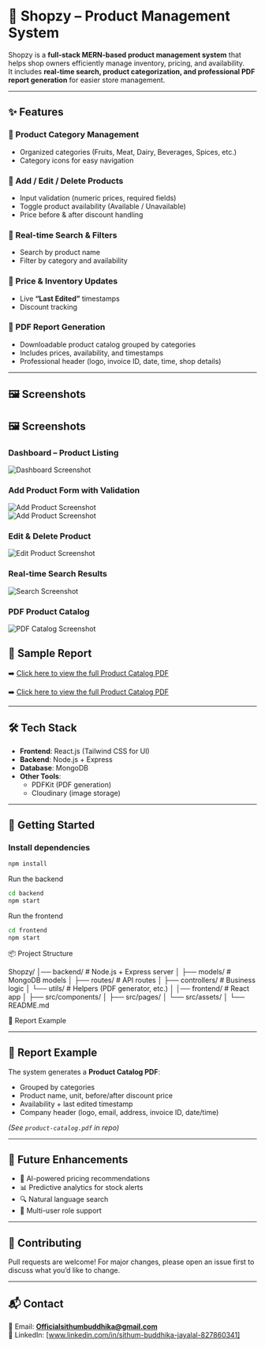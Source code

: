 # 🛒 Shopzy – Product Management System  

Shopzy is a **full-stack MERN-based product management system** that helps shop owners efficiently manage inventory, pricing, and availability.  
It includes **real-time search, product categorization, and professional PDF report generation** for easier store management.  

---

## ✨ Features  

### 🔹 Product Category Management  
- Organized categories (Fruits, Meat, Dairy, Beverages, Spices, etc.)  
- Category icons for easy navigation  

### 🔹 Add / Edit / Delete Products  
- Input validation (numeric prices, required fields)  
- Toggle product availability (Available / Unavailable)  
- Price before & after discount handling  

### 🔹 Real-time Search & Filters  
- Search by product name  
- Filter by category and availability  

### 🔹 Price & Inventory Updates  
- Live **“Last Edited”** timestamps  
- Discount tracking  

### 🔹 PDF Report Generation  
- Downloadable product catalog grouped by categories  
- Includes prices, availability, and timestamps  
- Professional header (logo, invoice ID, date, time, shop details)  

---

## 🖼️ Screenshots  

## 🖼️ Screenshots  

### Dashboard – Product Listing  
![Dashboard Screenshot](./screenshots/product-listing.png)  

### Add Product Form with Validation  
![Add Product Screenshot](./screenshots/add-product-form-validation1.png)  
![Add Product Screenshot](./screenshots/add-product-form-validation2.png)  

### Edit & Delete Product  
![Edit Product Screenshot](./screenshots/edit-delete-product.png)  

### Real-time Search Results  
![Search Screenshot](./screenshots/real-time-search-results.png)  

### PDF Product Catalog  
![PDF Catalog Screenshot](./screenshots/pdf-product-catalog.png)  


## 📄 Sample Report  

➡️ [Click here to view the full Product Catalog PDF](./docs/product-catalog.pdf)


➡️ [Click here to view the full Product Catalog PDF](./docs/product-catalog.pdf)

---

## 🛠️ Tech Stack  

- **Frontend**: React.js (Tailwind CSS for UI)  
- **Backend**: Node.js + Express  
- **Database**: MongoDB  
- **Other Tools**:  
  - PDFKit (PDF generation)  
  - Cloudinary (image storage)  

---

## 🚀 Getting Started  

### Install dependencies  

```bash
npm install

````
Run the backend
```bash
cd backend
npm start

````
Run the frontend
```bash
cd frontend
npm start

````
📦 Project Structure

Shopzy/
│── backend/          # Node.js + Express server
│   ├── models/       # MongoDB models
│   ├── routes/       # API routes
│   ├── controllers/  # Business logic
│   └── utils/        # Helpers (PDF generator, etc.)
│
│── frontend/         # React app
│   ├── src/components/ 
│   ├── src/pages/ 
│   └── src/assets/ 
│
└── README.md

📄 Report Example

---

## 📄 Report Example  

The system generates a **Product Catalog PDF**:  

- Grouped by categories  
- Product name, unit, before/after discount price  
- Availability + last edited timestamp  
- Company header (logo, email, address, invoice ID, date/time)  

*(See `product-catalog.pdf` in repo)*  

---

## 📌 Future Enhancements  

- 🤖 AI-powered pricing recommendations  
- 📊 Predictive analytics for stock alerts  
- 🔍 Natural language search  
- 👥 Multi-user role support  

---

## 🤝 Contributing  

Pull requests are welcome! For major changes, please open an issue first to discuss what you’d like to change.  

---

## 📬 Contact  

📧 Email: **Officialsithumbuddhika@gmail.com**  
🔗 LinkedIn: [www.linkedin.com/in/sithum-buddhika-jayalal-827860341]  


  
